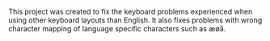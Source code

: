 This project was created to fix the keyboard problems experienced when using other keyboard layouts than English.
It also fixes problems with wrong character mapping of language specific characters such as æøå.
